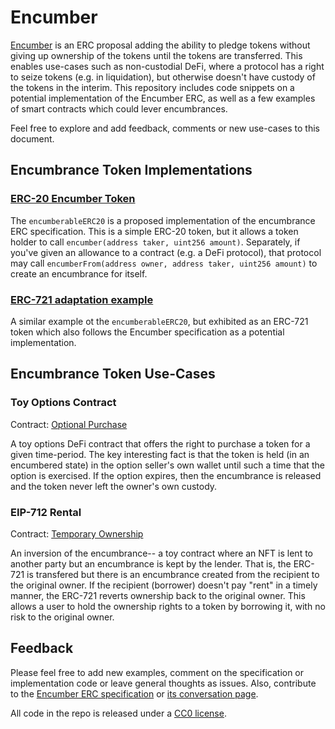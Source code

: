 # Encumber

[Encumber](#) is an ERC proposal adding the ability to pledge tokens without giving up ownership of the tokens until the tokens are transferred. This enables use-cases such as non-custodial DeFi, where a protocol has a right to seize tokens (e.g. in liquidation), but otherwise doesn't have custody of the tokens in the interim. This repository includes code snippets on a potential implementation of the Encumber ERC, as well as a few examples of smart contracts which could lever encumbrances.

Feel free to explore and add feedback, comments or new use-cases to this document.

## Encumbrance Token Implementations

### [ERC-20 Encumber Token](./src/encumberableERC20.sol)

The `encumberableERC20` is a proposed implementation of the encumbrance ERC specification. This is a simple ERC-20 token, but it allows a token holder to call `encumber(address taker, uint256 amount)`. Separately, if you've given an allowance to a contract (e.g. a DeFi protocol), that protocol may call `encumberFrom(address owner, address taker, uint256 amount)` to create an encumbrance for itself.

### [ERC-721 adaptation example](./src/encumberableERC721.sol)

A similar example ot the `encumberableERC20`, but exhibited as an ERC-721 token which also follows the Encumber specification as a potential implementation.

## Encumbrance Token Use-Cases

### Toy Options Contract

Contract: [Optional Purchase](./src/optionalPurchase.sol)

A toy options DeFi contract that offers the right to purchase a token for a given time-period. The key interesting fact is that the token is held (in an encumbered state) in the option seller's own wallet until such a time that the option is exercised. If the option expires, then the encumbrance is released and the token never left the owner's own custody.

### EIP-712 Rental

Contract: [Temporary Ownership](./src/temporaryOwnership.sol)

An inversion of the encumbrance-- a toy contract where an NFT is lent to another party but an encumbrance is kept by the lender. That is, the ERC-721 is transfered but there is an encumbrance created from the recipient to the original owner. If the recipient (borrower) doesn't pay "rent" in a timely manner, the ERC-721 reverts ownership back to the original owner. This allows a user to hold the ownership rights to a token by borrowing it, with no risk to the original owner.

## Feedback

Please feel free to add new examples, comment on the specification or implementation code or leave general thoughts as issues. Also, contribute to the [Encumber ERC specification](https://github.com/ethereum/EIPs/pull/7246) or [its conversation page](https://ethereum-magicians.org/t/encumber-extending-the-erc-20-token-interface-to-allow-pledging-tokens-without-giving-up-ownership/14849).

All code in the repo is released under a [CC0 license](https://creativecommons.org/share-your-work/public-domain/cc0/).
